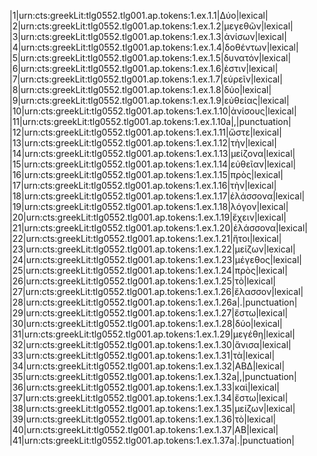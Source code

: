 |1|urn:cts:greekLit:tlg0552.tlg001.ap.tokens:1.ex.1.1|Δύο|lexical|
|2|urn:cts:greekLit:tlg0552.tlg001.ap.tokens:1.ex.1.2|μεγεθῶν|lexical|
|3|urn:cts:greekLit:tlg0552.tlg001.ap.tokens:1.ex.1.3|ἀνίσων|lexical|
|4|urn:cts:greekLit:tlg0552.tlg001.ap.tokens:1.ex.1.4|δοθέντων|lexical|
|5|urn:cts:greekLit:tlg0552.tlg001.ap.tokens:1.ex.1.5|δυνατόν|lexical|
|6|urn:cts:greekLit:tlg0552.tlg001.ap.tokens:1.ex.1.6|ἐστιν|lexical|
|7|urn:cts:greekLit:tlg0552.tlg001.ap.tokens:1.ex.1.7|εὑρεῖν|lexical|
|8|urn:cts:greekLit:tlg0552.tlg001.ap.tokens:1.ex.1.8|δύο|lexical|
|9|urn:cts:greekLit:tlg0552.tlg001.ap.tokens:1.ex.1.9|εὐθείας|lexical|
|10|urn:cts:greekLit:tlg0552.tlg001.ap.tokens:1.ex.1.10|ἀνίσους|lexical|
|11|urn:cts:greekLit:tlg0552.tlg001.ap.tokens:1.ex.1.10a|,|punctuation|
|12|urn:cts:greekLit:tlg0552.tlg001.ap.tokens:1.ex.1.11|ὥστε|lexical|
|13|urn:cts:greekLit:tlg0552.tlg001.ap.tokens:1.ex.1.12|τὴν|lexical|
|14|urn:cts:greekLit:tlg0552.tlg001.ap.tokens:1.ex.1.13|μείζονα|lexical|
|15|urn:cts:greekLit:tlg0552.tlg001.ap.tokens:1.ex.1.14|εὐθεῖαν|lexical|
|16|urn:cts:greekLit:tlg0552.tlg001.ap.tokens:1.ex.1.15|πρὸς|lexical|
|17|urn:cts:greekLit:tlg0552.tlg001.ap.tokens:1.ex.1.16|τὴν|lexical|
|18|urn:cts:greekLit:tlg0552.tlg001.ap.tokens:1.ex.1.17|ἐλάσσονα|lexical|
|19|urn:cts:greekLit:tlg0552.tlg001.ap.tokens:1.ex.1.18|λόγον|lexical|
|20|urn:cts:greekLit:tlg0552.tlg001.ap.tokens:1.ex.1.19|ἔχειν|lexical|
|21|urn:cts:greekLit:tlg0552.tlg001.ap.tokens:1.ex.1.20|ἐλάσσονα|lexical|
|22|urn:cts:greekLit:tlg0552.tlg001.ap.tokens:1.ex.1.21|ἤτοι|lexical|
|23|urn:cts:greekLit:tlg0552.tlg001.ap.tokens:1.ex.1.22|μείζων|lexical|
|24|urn:cts:greekLit:tlg0552.tlg001.ap.tokens:1.ex.1.23|μέγεθος|lexical|
|25|urn:cts:greekLit:tlg0552.tlg001.ap.tokens:1.ex.1.24|πρὸς|lexical|
|26|urn:cts:greekLit:tlg0552.tlg001.ap.tokens:1.ex.1.25|τὸ|lexical|
|27|urn:cts:greekLit:tlg0552.tlg001.ap.tokens:1.ex.1.26|ἔλασσον|lexical|
|28|urn:cts:greekLit:tlg0552.tlg001.ap.tokens:1.ex.1.26a|.|punctuation|
|29|urn:cts:greekLit:tlg0552.tlg001.ap.tokens:1.ex.1.27|ἔστω|lexical|
|30|urn:cts:greekLit:tlg0552.tlg001.ap.tokens:1.ex.1.28|δύο|lexical|
|31|urn:cts:greekLit:tlg0552.tlg001.ap.tokens:1.ex.1.29|μεγέθη|lexical|
|32|urn:cts:greekLit:tlg0552.tlg001.ap.tokens:1.ex.1.30|ἄνισα|lexical|
|33|urn:cts:greekLit:tlg0552.tlg001.ap.tokens:1.ex.1.31|τὰ|lexical|
|34|urn:cts:greekLit:tlg0552.tlg001.ap.tokens:1.ex.1.32|ΑΒΔ|lexical|
|35|urn:cts:greekLit:tlg0552.tlg001.ap.tokens:1.ex.1.32a|,|punctuation|
|36|urn:cts:greekLit:tlg0552.tlg001.ap.tokens:1.ex.1.33|καὶ|lexical|
|37|urn:cts:greekLit:tlg0552.tlg001.ap.tokens:1.ex.1.34|ἔστω|lexical|
|38|urn:cts:greekLit:tlg0552.tlg001.ap.tokens:1.ex.1.35|μείζων|lexical|
|39|urn:cts:greekLit:tlg0552.tlg001.ap.tokens:1.ex.1.36|τὸ|lexical|
|40|urn:cts:greekLit:tlg0552.tlg001.ap.tokens:1.ex.1.37|ΑΒ|lexical|
|41|urn:cts:greekLit:tlg0552.tlg001.ap.tokens:1.ex.1.37a|.|punctuation|